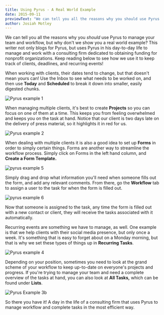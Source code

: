 ```yaml
---
title: Using Pyrus - A Real World Example
date: 2015-09-11
previewText: "We can tell you all the reasons why you should use Pyrus to manage your team and workflow, but why don't we show you a real world example? This writer not only blogs for Pyrus, but uses Pyrus in his day-to-day life to manage and work with a consulting firm dedicated to obtaining funding for nonprofit organizations. Keep reading below to see how we use it to keep track of clients, deadlines, and recurring events!"
author: Josiah Motley
---
```

We can tell you all the reasons why you _should_ use Pyrus to manage your team and workflow, but why don't we show you a real world example? This writer not only blogs for Pyrus, but uses Pyrus in his day-to-day life to manage and work with a consulting firm dedicated to obtaining funding for nonprofit organizations. Keep reading below to see how we use it to keep track of clients, deadlines, and recurring events!

When working with clients, their dates tend to change, but that doesn't mean yours can! Use the Inbox to see what needs to be worked on, and then use **Today** and **Scheduled** to break it down into smaller, easily digested chunks.

![Pyrus example 1](Pyrus-example-1.webp)

When managing multiple clients, it's best to create **Projects** so you can focus on one of them at a time. This keeps you from feeling overwhelmed and keeps you on the task at hand. Notice that our client is two days late on the delivery of press material, so it highlights it in red for us.

![Pyrus example 2](Pyrus-example-2.webp)

When dealing with multiple clients it is also a good idea to set up **Forms** in order to simply certain things. Forms are another way to streamline the workflow process. Simply click on Forms in the left hand column, and **Create a Form Template.**

![pyrus example 5](pyrus-example-5.webp)

Simply drag and drop what information you'll need when someone fills out the form, and add any relevant comments. From there, go the **Workflow** tab to assign a user to the task for when the form is filled out.

![pyrus example 6](pyrus-example-6.webp)

Now that someone is assigned to the task, any time the form is filled out with a new contact or client, they will receive the tasks associated with it automatically.

Recurring events are something we have to manage, as well. One example is that we help clients with their social media presence, but only once a week. It's something that is easy to forget about on a Monday morning, but that is why we set these types of things up in **Recurring Tasks**.

![Pyrus example 4](Pyrus-example-4.webp)

Depending on your position, sometimes you need to look at the grand scheme of your workflow to keep up-to-date on everyone's projects and progress. If you're trying to manage your team and need a complete overview of the tasks at hand, you can also look at **All Tasks,** which can be found under **Lists**.

![Pyrus Example 3b](Pyrus-Example-3b.webp)

So there you have it! A day in the life of a consulting firm that uses Pyrus to manage workflow and complete tasks in the most efficient way.
